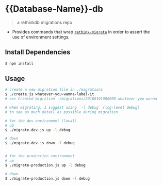 # {{Database-Name}}-db
> a rethinkdb migrations repo

- Provides commands that wrap [`rethink-migrate`](https://github.com/JohanObrink/rethink-migrate) in order to assert the use of environment settings.

## Install Dependencies

```sh
$ npm install
```

## Usage

```sh
# create a new migration file in ./migrations
$ ./create.js whatever-you-wanna-label-it
# ==> Created migration ./migrations/20160101000000-whatever-you-wanna-label-it.js

# when migrating, I suggest using `-l debug` (log-level debug)
# to see as much detail as possible during migration

# for the dev environment (local)
# up
$ ./migrate-dev.js up -l debug

# down
$ ./migrate-dev.js down -l debug


# for the production environment
# up
$ ./migrate-production.js up -l debug

# down
$ ./migrate-production.js down -l debug

```
